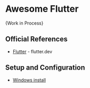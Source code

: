 # Awesome Flutter

{Work in Process}

## Official References
* [Flutter](https://flutter.dev/) - flutter.dev



## Setup and Configuration
* [Windows install](https://flutter.dev/docs/get-started/install/windows)
